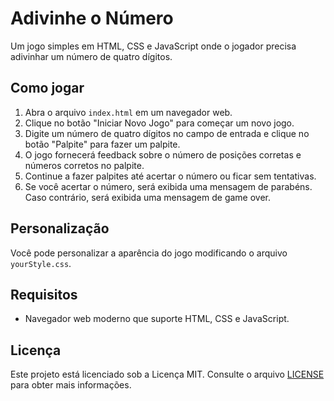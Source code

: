 # Adivinhe o Número

Um jogo simples em HTML, CSS e JavaScript onde o jogador precisa adivinhar um número de quatro dígitos.

## Como jogar

1. Abra o arquivo `index.html` em um navegador web.
2. Clique no botão "Iniciar Novo Jogo" para começar um novo jogo.
3. Digite um número de quatro dígitos no campo de entrada e clique no botão "Palpite" para fazer um palpite.
4. O jogo fornecerá feedback sobre o número de posições corretas e números corretos no palpite.
5. Continue a fazer palpites até acertar o número ou ficar sem tentativas.
6. Se você acertar o número, será exibida uma mensagem de parabéns. Caso contrário, será exibida uma mensagem de game over.

## Personalização

Você pode personalizar a aparência do jogo modificando o arquivo `yourStyle.css`.

## Requisitos

- Navegador web moderno que suporte HTML, CSS e JavaScript.

## Licença

Este projeto está licenciado sob a Licença MIT. Consulte o arquivo [LICENSE](./LICENSE) para obter mais informações.

